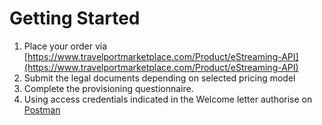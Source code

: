 # Getting Started

1. Place your order via [https://www.travelportmarketplace.com/Product/eStreaming-API](https://www.travelportmarketplace.com/Product/eStreaming-API)
2. Submit the legal documents depending on selected pricing model
3. Complete the provisioning questionnaire.
4. Using access credentials indicated in the Welcome letter authorise on [Postman ](http://getpostman.com)




